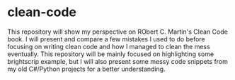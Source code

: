 # clean-code

This repository will show my perspective on RObert C. Martin's Clean Code book. I will present and compare a few mistakes I used to do before focusing on writing clean code and how I managed to clean the mess eventually. This repository will be mainly focused on highlighting some brightscrip example, but I will also present some messy code snippets from my old C#/Python projects for a better understanding.
